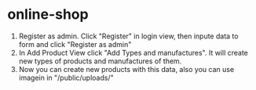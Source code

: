 # online-shop

1. Register as admin. Click "Register" in login view, then inpute data to form and click "Register as admin"
2. In Add Product View click "Add Types and manufactures". It will create new types of products and manufactures of them.
3. Now you can create new products with this data, also you can use imagein in "/public/uploads/"
